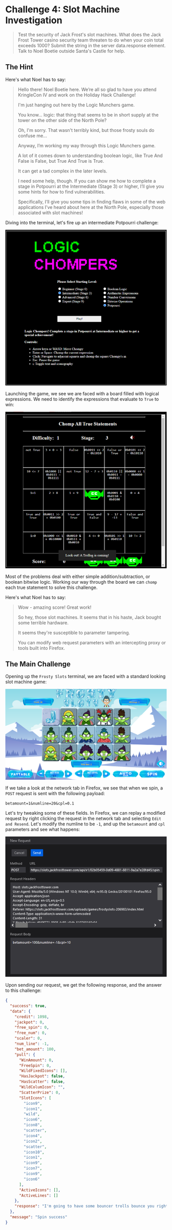# Challenge 4: Slot Machine Investigation

> Test the security of Jack Frost's slot machines. What does the Jack Frost Tower casino security team threaten to do when your coin total exceeds 1000? Submit the string in the server data.response element. Talk to Noel Boetie outside Santa's Castle for help.

## The Hint

Here's what Noel has to say:

> Hello there! Noel Boetie here. We’re all so glad to have you attend KringleCon IV and work on the Holiday Hack Challenge!
>
> I'm just hanging out here by the Logic Munchers game.
>
> You know… logic: that thing that seems to be in short supply at the tower on the other side of the North Pole?
>
> Oh, I'm sorry. That wasn't terribly kind, but those frosty souls do confuse me...
>
> Anyway, I’m working my way through this Logic Munchers game.
>
> A lot of it comes down to understanding boolean logic, like True And False is False, but True And True is True.
>
> It can get a tad complex in the later levels.
>
> I need some help, though. If you can show me how to complete a stage in Potpourri at the Intermediate (Stage 3) or higher, I’ll give you some hints for how to find vulnerabilities.
>
> Specifically, I’ll give you some tips in finding flaws in some of the web applications I’ve heard about here at the North Pole, especially those associated with slot machines!

Diving into the terminal, let's fire up an intermediate Potpourri challenge:

![Logic Chompers](LogicChompers.png)

Launching the game, we see we are faced with a board filled with logical expressions. We need to identify the
expressions that evaluate to `True` to win:

![Logic Chompers Gameplay](LogicChompers2.png)

Most of the problems deal with either simple addition/subtraction, or boolean bitwise logic. Working our way through the
board we can `chomp` each true statement to solve this challenge.

Here's what Noel has to say:

> Wow - amazing score! Great work!
>
> So hey, those slot machines. It seems that in his haste, Jack bought some terrible hardware.
>
> It seems they're susceptible to parameter tampering.
>
> You can modify web request parameters with an intercepting proxy or tools built into Firefox.

## The Main Challenge

Opening up the `Frosty Slots` terminal, we are faced with a standard looking slot machine game:

![Frosty Slots](FrostySlots.png)

If we take a look at the network tab in Firefox, we see that when we spin, a `POST` request is sent with the following
payload:

```
betamount=1&numline=20&cpl=0.1
```

Let's try tweaking some of these fields. In Firefox, we can replay a modified request by right clicking the request in
the network tab and selecting `Edit and Resend`. Let's modify the numline to be `-1`, and up the `betamount` and `cpl`
parameters and see what happens:

![Modified Request](FrostySlots-modified-request.png)

Upon sending our request, we get the following response, and the answer to this challenge:

```json
{
  "success": true,
  "data": {
    "credit": 1098,
    "jackpot": 0,
    "free_spin": 0,
    "free_num": 0,
    "scaler": 0,
    "num_line": -1,
    "bet_amount": 100,
    "pull": {
      "WinAmount": 0,
      "FreeSpin": 0,
      "WildFixedIcons": [],
      "HasJackpot": false,
      "HasScatter": false,
      "WildColumIcon": "",
      "ScatterPrize": 0,
      "SlotIcons": [
        "icon9",
        "icon1",
        "wild",
        "icon6",
        "icon8",
        "scatter",
        "icon4",
        "icon2",
        "scatter",
        "icon10",
        "icon1",
        "icon9",
        "icon7",
        "icon9",
        "icon6"
      ],
      "ActiveIcons": [],
      "ActiveLines": []
    },
    "response": "I'm going to have some bouncer trolls bounce you right out of this casino!"
  },
  "message": "Spin success"
}
```
